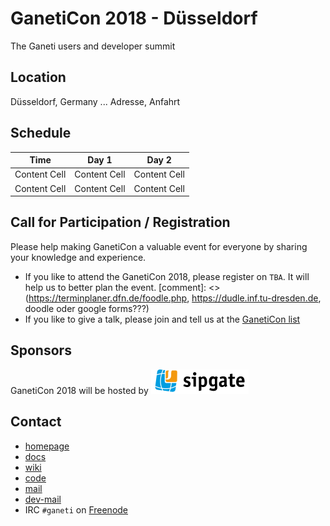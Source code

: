 # GanetiCon 2018 - Düsseldorf

The Ganeti users and developer summit

## Location

Düsseldorf, Germany ... Adresse, Anfahrt

## Schedule
Time | Day 1 | Day 2
---- | ----- | -----
Content Cell | Content Cell  | Content Cell
Content Cell | Content Cell  | Content Cell

## Call for Participation / Registration

Please help making GanetiCon a valuable event for everyone by sharing your knowledge and experience.

* If you like to attend the GanetiCon 2018, please register on `TBA`. It will help us to better plan the event.
[comment]: <> (https://terminplaner.dfn.de/foodle.php, https://dudle.inf.tu-dresden.de, doodle oder google forms???)
* If you like to give a talk, please join and tell us at the [GanetiCon list](https://groups.google.com/forum/#!forum/ganeticon)

## Sponsors
GanetiCon 2018 will be hosted by [![sipgate](img/logo-footer.png "sipgate")](https://www.sipgate.de/)

## Contact
* [homepage](http://www.ganeti.org)
* [docs](http://docs.ganeti.org)
* [wiki](https://ganeti.googlesource.com/wiki/+/master)
* [code](https://github.com/ganeti/ganeti)
* [mail](https://groups.google.com/forum/\#!forum/ganeti)
* [dev-mail](https://groups.google.com/forum/\#!forum/ganeti-devel)
* IRC `#ganeti` on [Freenode](https://freenode.net)

